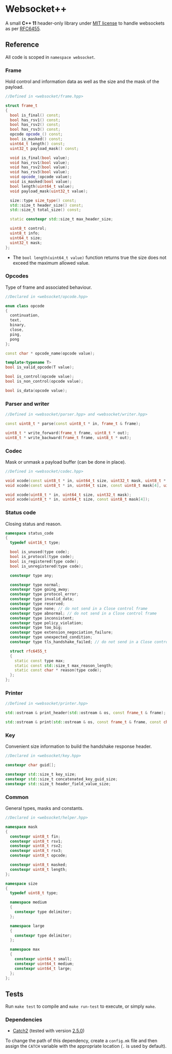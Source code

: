 # Websocket++

A small **C++ 11** header-only library under [MIT license](LICENSE) to handle websockets as per [RFC6455](https://tools.ietf.org/html/rfc6455).

## Reference

All code is scoped in `namespace websocket`.

### Frame

Hold control and information data as well as the size and the mask of the payload.

```cpp
//Defined in <websocket/frame.hpp>

struct frame_t
{
  bool is_final() const;
  bool has_rsv1() const;
  bool has_rsv2() const;
  bool has_rsv3() const;
  opcode opcode_() const;
  bool is_masked() const;
  uint64_t length() const;
  uint32_t payload_mask() const;

  void is_final(bool value);
  void has_rsv1(bool value);
  void has_rsv2(bool value);
  void has_rsv3(bool value);
  void opcode_(opcode value);
  void is_masked(bool value);
  bool length(uint64_t value);
  void payload_mask(uint32_t value);

  size::type size_type() const;
  std::size_t header_size() const;
  std::size_t total_size() const;

  static constexpr std::size_t max_header_size;

  uint8_t control;
  uint8_t info;
  uint64_t size;
  uint32_t mask;
};
```

* The `bool length(uint64_t value)` function returns true the size does not exceed the maximum allowed value.

### Opcodes

Type of frame and associated behaviour.

```cpp
//Declared in <websocket/opcode.hpp>

enum class opcode
{
  continuation,
  text,
  binary,
  close,
  ping,
  pong
};

const char * opcode_name(opcode value);

template<typename T>
bool is_valid_opcode(T value);

bool is_control(opcode value);
bool is_non_control(opcode value);

bool is_data(opcode value);
```

### Parser and writer

```cpp
//Defined in <websocket/parser.hpp> and <websocket/writer.hpp>

const uint8_t * parse(const uint8_t * in, frame_t & frame);

uint8_t * write_forward(frame_t frame, uint8_t * out);
uint8_t * write_backward(frame_t frame, uint8_t * out);
```

### Codec

Mask or unmask a payload buffer (can be done in place).

```cpp
//Defined in <websocket/codec.hpp>

void xcode(const uint8_t * in, uint64_t size, uint32_t mask, uint8_t * out);
void xcode(const uint8_t * in, uint64_t size, const uint8_t mask[4], uint8_t * out);

void xcode(uint8_t * in, uint64_t size, uint32_t mask);
void xcode(uint8_t * in, uint64_t size, const uint8_t mask[4]);
```

### Status code

Closing status and reason.

```cpp
namespace status_code
{
  typedef uint16_t type;

  bool is_unused(type code);
  bool is_protocol(type code);
  bool is_registered(type code);
  bool is_unregistered(type code);

  constexpr type any;

  constexpr type normal;
  constexpr type going_away;
  constexpr type protocol_error;
  constexpr type invalid_data;
  constexpr type reserved;
  constexpr type none; // do not send in a Close control frame
  constexpr type abnormal; // do not send in a Close control frame
  constexpr type inconsistent;
  constexpr type policy_violation;
  constexpr type too_big;
  constexpr type extension_negociation_failure;
  constexpr type unexpected_condition;
  constexpr type tls_handshake_failed; // do not send in a Close control frame

  struct rfc6455_t
  {
    static const type max;
    static const std::size_t max_reason_length;
    static const char * reason(type code);
  };
};
```

### Printer

```cpp
//Defined in <websocket/printer.hpp>

std::ostream & print_header(std::ostream & os, const frame_t & frame);

std::ostream & print(std::ostream & os, const frame_t & frame, const char * payload, bool encoded);
```

### Key

Convenient size information to build the handshake response header.

```cpp
//Declared in <websocket/key.hpp>

constexpr char guid[];

constexpr std::size_t key_size;
constexpr std::size_t concatenated_key_guid_size;
constexpr std::size_t header_field_value_size;
```

### Common

General types, masks and constants.

```cpp
//Declared in <websocket/helper.hpp>

namespace mask
{
  constexpr uint8_t fin;
  constexpr uint8_t rsv1;
  constexpr uint8_t rsv2;
  constexpr uint8_t rsv3;
  constexpr uint8_t opcode;

  constexpr uint8_t masked;
  constexpr uint8_t length;
};

namespace size
{
  typedef uint8_t type;

  namespace medium
  {
    constexpr type delimiter;
  };

  namespace large
  {
    constexpr type delimiter;
  };

  namespace max
  {
    constexpr uint64_t small;
    constexpr uint64_t medium;
    constexpr uint64_t large;
  };
};
```

## Tests

Run `make test` to compile and `make run-test` to execute, or simply `make`.

### Dependencies

* [Catch2](https://github.com/catchorg/Catch2) (tested with version [2.5.0](https://github.com/catchorg/Catch2/releases/tag/v2.5.0))

To change the path of this dependency, create a `config.mk` file and then assign the `CATCH` variable with the appropriate location (`.` is used by default).